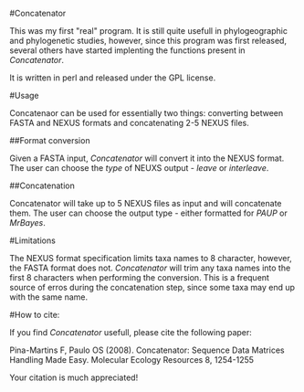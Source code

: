 #Concatenator

This was my first "real" program. It is still quite usefull in phylogeographic and phylogenetic studies, however, since this program was first released, several others have started implenting the functions present in *Concatenator*.

It is written in perl and released under the GPL license.

#Usage

Concatenaor can be used for essentially two things: converting between FASTA and NEXUS formats and concatenating 2-5 NEXUS files.

##Format conversion

Given a FASTA input, *Concatenator* will convert it into the NEXUS format. The user can choose the *type* of NEUXS output - *leave* or *interleave*.

##Concatenation

Concatenator will take up to 5 NEXUS files as input and will concatenate them. The user can choose the output type - either formatted for *PAUP* or *MrBayes*.

#Limitations

The NEXUS format specification limits taxa names to 8 character, however, the FASTA format does not. *Concatenator* will trim any taxa names into the first 8 characters when performing the conversion. This is a frequent source of erros during the concatenation step, since some taxa may end up with the same name.

#How to cite:

If you find *Concatenator* usefull, please cite the following paper:

Pina-Martins F, Paulo OS (2008). Concatenator: Sequence Data Matrices Handling Made Easy. Molecular Ecology Resources 8, 1254-1255 

Your citation is much appreciated!
